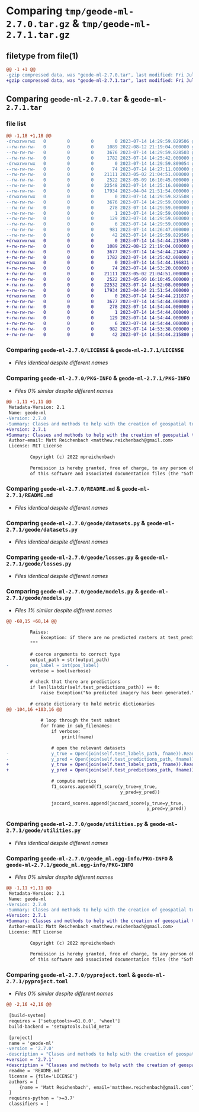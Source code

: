 # Comparing `tmp/geode-ml-2.7.0.tar.gz` & `tmp/geode-ml-2.7.1.tar.gz`

## filetype from file(1)

```diff
@@ -1 +1 @@
-gzip compressed data, was "geode-ml-2.7.0.tar", last modified: Fri Jul 14 14:29:59 2023, max compression
+gzip compressed data, was "geode-ml-2.7.1.tar", last modified: Fri Jul 14 14:54:44 2023, max compression
```

## Comparing `geode-ml-2.7.0.tar` & `geode-ml-2.7.1.tar`

### file list

```diff
@@ -1,18 +1,18 @@
-drwxrwxrwx   0        0        0        0 2023-07-14 14:29:59.829506 geode-ml-2.7.0/
--rw-rw-rw-   0        0        0     1089 2022-08-12 21:19:04.000000 geode-ml-2.7.0/LICENSE
--rw-rw-rw-   0        0        0     3676 2023-07-14 14:29:59.828503 geode-ml-2.7.0/PKG-INFO
--rw-rw-rw-   0        0        0     1782 2023-07-14 14:25:42.000000 geode-ml-2.7.0/README.md
-drwxrwxrwx   0        0        0        0 2023-07-14 14:29:59.809054 geode-ml-2.7.0/geode/
--rw-rw-rw-   0        0        0       74 2023-07-14 14:27:11.000000 geode-ml-2.7.0/geode/__init__.py
--rw-rw-rw-   0        0        0    21111 2023-05-02 21:04:51.000000 geode-ml-2.7.0/geode/datasets.py
--rw-rw-rw-   0        0        0     2522 2023-05-09 16:10:45.000000 geode-ml-2.7.0/geode/losses.py
--rw-rw-rw-   0        0        0    22548 2023-07-14 14:25:16.000000 geode-ml-2.7.0/geode/models.py
--rw-rw-rw-   0        0        0    17934 2023-04-04 21:51:54.000000 geode-ml-2.7.0/geode/utilities.py
-drwxrwxrwx   0        0        0        0 2023-07-14 14:29:59.825508 geode-ml-2.7.0/geode_ml.egg-info/
--rw-rw-rw-   0        0        0     3676 2023-07-14 14:29:59.000000 geode-ml-2.7.0/geode_ml.egg-info/PKG-INFO
--rw-rw-rw-   0        0        0      278 2023-07-14 14:29:59.000000 geode-ml-2.7.0/geode_ml.egg-info/SOURCES.txt
--rw-rw-rw-   0        0        0        1 2023-07-14 14:29:59.000000 geode-ml-2.7.0/geode_ml.egg-info/dependency_links.txt
--rw-rw-rw-   0        0        0      129 2023-07-14 14:29:59.000000 geode-ml-2.7.0/geode_ml.egg-info/requires.txt
--rw-rw-rw-   0        0        0        6 2023-07-14 14:29:59.000000 geode-ml-2.7.0/geode_ml.egg-info/top_level.txt
--rw-rw-rw-   0        0        0      981 2023-07-14 14:26:47.000000 geode-ml-2.7.0/pyproject.toml
--rw-rw-rw-   0        0        0       42 2023-07-14 14:29:59.829506 geode-ml-2.7.0/setup.cfg
+drwxrwxrwx   0        0        0        0 2023-07-14 14:54:44.215800 geode-ml-2.7.1/
+-rw-rw-rw-   0        0        0     1089 2022-08-12 21:19:04.000000 geode-ml-2.7.1/LICENSE
+-rw-rw-rw-   0        0        0     3677 2023-07-14 14:54:44.214867 geode-ml-2.7.1/PKG-INFO
+-rw-rw-rw-   0        0        0     1782 2023-07-14 14:25:42.000000 geode-ml-2.7.1/README.md
+drwxrwxrwx   0        0        0        0 2023-07-14 14:54:44.196831 geode-ml-2.7.1/geode/
+-rw-rw-rw-   0        0        0       74 2023-07-14 14:53:20.000000 geode-ml-2.7.1/geode/__init__.py
+-rw-rw-rw-   0        0        0    21111 2023-05-02 21:04:51.000000 geode-ml-2.7.1/geode/datasets.py
+-rw-rw-rw-   0        0        0     2522 2023-05-09 16:10:45.000000 geode-ml-2.7.1/geode/losses.py
+-rw-rw-rw-   0        0        0    22532 2023-07-14 14:52:08.000000 geode-ml-2.7.1/geode/models.py
+-rw-rw-rw-   0        0        0    17934 2023-04-04 21:51:54.000000 geode-ml-2.7.1/geode/utilities.py
+drwxrwxrwx   0        0        0        0 2023-07-14 14:54:44.211837 geode-ml-2.7.1/geode_ml.egg-info/
+-rw-rw-rw-   0        0        0     3677 2023-07-14 14:54:44.000000 geode-ml-2.7.1/geode_ml.egg-info/PKG-INFO
+-rw-rw-rw-   0        0        0      278 2023-07-14 14:54:44.000000 geode-ml-2.7.1/geode_ml.egg-info/SOURCES.txt
+-rw-rw-rw-   0        0        0        1 2023-07-14 14:54:44.000000 geode-ml-2.7.1/geode_ml.egg-info/dependency_links.txt
+-rw-rw-rw-   0        0        0      129 2023-07-14 14:54:44.000000 geode-ml-2.7.1/geode_ml.egg-info/requires.txt
+-rw-rw-rw-   0        0        0        6 2023-07-14 14:54:44.000000 geode-ml-2.7.1/geode_ml.egg-info/top_level.txt
+-rw-rw-rw-   0        0        0      982 2023-07-14 14:53:38.000000 geode-ml-2.7.1/pyproject.toml
+-rw-rw-rw-   0        0        0       42 2023-07-14 14:54:44.215800 geode-ml-2.7.1/setup.cfg
```

### Comparing `geode-ml-2.7.0/LICENSE` & `geode-ml-2.7.1/LICENSE`

 * *Files identical despite different names*

### Comparing `geode-ml-2.7.0/PKG-INFO` & `geode-ml-2.7.1/PKG-INFO`

 * *Files 0% similar despite different names*

```diff
@@ -1,11 +1,11 @@
 Metadata-Version: 2.1
 Name: geode-ml
-Version: 2.7.0
-Summary: Clases and methods to help with the creation of geospatial training datasets and deep-learning models.
+Version: 2.7.1
+Summary: Classes and methods to help with the creation of geospatial training datasets and deep-learning models.
 Author-email: Matt Reichenbach <matthew.reichenbach@gmail.com>
 License: MIT License
         
         Copyright (c) 2022 mpreichenbach
         
         Permission is hereby granted, free of charge, to any person obtaining a copy
         of this software and associated documentation files (the "Software"), to deal
```

### Comparing `geode-ml-2.7.0/README.md` & `geode-ml-2.7.1/README.md`

 * *Files identical despite different names*

### Comparing `geode-ml-2.7.0/geode/datasets.py` & `geode-ml-2.7.1/geode/datasets.py`

 * *Files identical despite different names*

### Comparing `geode-ml-2.7.0/geode/losses.py` & `geode-ml-2.7.1/geode/losses.py`

 * *Files identical despite different names*

### Comparing `geode-ml-2.7.0/geode/models.py` & `geode-ml-2.7.1/geode/models.py`

 * *Files 1% similar despite different names*

```diff
@@ -68,15 +68,14 @@
 
         Raises:
             Exception: if there are no predicted rasters at test_predictions_path;
         """
 
         # coerce arguments to correct type
         output_path = str(output_path)
-        pos_label = int(pos_label)
         verbose = bool(verbose)
 
         # check that there are predictions
         if len(listdir(self.test_predictions_path)) == 0:
             raise Exception("No predicted imagery has been generated.")
 
         # create dictionary to hold metric dictionaries
@@ -104,16 +103,16 @@
 
             # loop through the test subset
             for fname in sub_filenames:
                 if verbose:
                     print(fname)
 
                 # open the relevant datasets
-                y_true = Open(join(self.test_labels_path, fname)).ReadAsArray()
-                y_pred = Open(join(self.test_predictions_path, fname)).ReadAsArray()
+                y_true = Open(join(self.test_labels_path, fname)).ReadAsArray().flatten()
+                y_pred = Open(join(self.test_predictions_path, fname)).ReadAsArray().flatten()
 
                 # compute metrics
                 f1_scores.append(f1_score(y_true=y_true,
                                           y_pred=y_pred))
 
                 jaccard_scores.append(jaccard_score(y_true=y_true,
                                                     y_pred=y_pred))
```

### Comparing `geode-ml-2.7.0/geode/utilities.py` & `geode-ml-2.7.1/geode/utilities.py`

 * *Files identical despite different names*

### Comparing `geode-ml-2.7.0/geode_ml.egg-info/PKG-INFO` & `geode-ml-2.7.1/geode_ml.egg-info/PKG-INFO`

 * *Files 0% similar despite different names*

```diff
@@ -1,11 +1,11 @@
 Metadata-Version: 2.1
 Name: geode-ml
-Version: 2.7.0
-Summary: Clases and methods to help with the creation of geospatial training datasets and deep-learning models.
+Version: 2.7.1
+Summary: Classes and methods to help with the creation of geospatial training datasets and deep-learning models.
 Author-email: Matt Reichenbach <matthew.reichenbach@gmail.com>
 License: MIT License
         
         Copyright (c) 2022 mpreichenbach
         
         Permission is hereby granted, free of charge, to any person obtaining a copy
         of this software and associated documentation files (the "Software"), to deal
```

### Comparing `geode-ml-2.7.0/pyproject.toml` & `geode-ml-2.7.1/pyproject.toml`

 * *Files 0% similar despite different names*

```diff
@@ -2,16 +2,16 @@
 
 [build-system]
 requires = ['setuptools>=61.0.0', 'wheel']
 build-backend = 'setuptools.build_meta'
 
 [project]
 name = 'geode-ml'
-version = '2.7.0'
-description = "Clases and methods to help with the creation of geospatial training datasets and deep-learning models."
+version = '2.7.1'
+description = "Classes and methods to help with the creation of geospatial training datasets and deep-learning models."
 readme = 'README.md'
 license = {file='LICENSE'}
 authors = [
     {name = 'Matt Reichenbach', email='matthew.reichenbach@gmail.com'},
 ]
 requires-python = '>=3.7'
 classifiers = [
```

